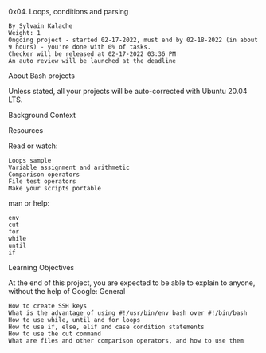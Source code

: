0x04. Loops, conditions and parsing

    By Sylvain Kalache
    Weight: 1
    Ongoing project - started 02-17-2022, must end by 02-18-2022 (in about 9 hours) - you're done with 0% of tasks.
    Checker will be released at 02-17-2022 03:36 PM
    An auto review will be launched at the deadline

About Bash projects

Unless stated, all your projects will be auto-corrected with Ubuntu 20.04 LTS.

Background Context

Resources

Read or watch:

    Loops sample
    Variable assignment and arithmetic
    Comparison operators
    File test operators
    Make your scripts portable

man or help:

    env
    cut
    for
    while
    until
    if

Learning Objectives

At the end of this project, you are expected to be able to explain to anyone, without the help of Google:
General

    How to create SSH keys
    What is the advantage of using #!/usr/bin/env bash over #!/bin/bash
    How to use while, until and for loops
    How to use if, else, elif and case condition statements
    How to use the cut command
    What are files and other comparison operators, and how to use them
